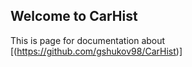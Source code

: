 ## Welcome to CarHist

This is page for documentation about [(https://github.com/gshukov98/CarHist)]
